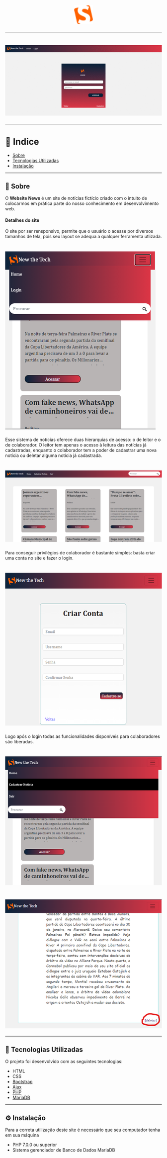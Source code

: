 <h1 align="center">
  <img src="news/app_news/img/logo.png" style="width: 60px">
</h1>

---

<h1>
  <img src="news/app_news/public/gif_news.gif">
</h1>

---

# 🔎 Indice

- [Sobre](#-sobre)
- [Tecnologias Utilizadas](#-tecnologias-utilizadas)
- [Instalação](#-instalação)

---

## 📰 Sobre

O **Website  News** é um site de notícias fictício criado com o intuito de colocarmos em prática parte do nosso conhecimento em desenvolvimento web.

#### Detalhes do site

O site por ser rensponsivo, permite que o usuário o acesse por diversos tamanhos de tela, pois seu layout se adequa a qualquer ferramenta utlizada.

<h1>
  <img src="news/app_news/public/responsive.png">
</h1>


Esse sistema de notícias oferece duas hierarquias de acesso: o de leitor e o de colaborador.
O leitor tem apenas  o acesso à leitura das notícias já cadastradas, enquanto o colaborador tem a poder de cadastrar uma nova notícia ou deletar alguma notícia já cadastrada.

<h1>
  <img src="news/app_news/public/general_vision.png">
</h1>

Para conseguir privilégios de colaborador é bastante simples: basta criar uma conta no site e fazer o login.

<h1>
	<img src="news/app_news/public/new_user.png">
</h1>

Logo após o login todas as funcionalidades disponíveis para colaboradores são liberadas.

<h1>
	<img src="news/app_news/public/adm.png">
</h1>

<h1>
	<img src="news/app_news/public/delete.png">
</h1>



---

## 🔧 Tecnologias Utilizadas

O projeto foi desenvolvido com as seguintes tecnologias:

- HTML
- CSS
- [Bootstrap](https://getbootstrap.com/)
- [Ajax](https://api.jquery.com/jquery.ajax/)
- [PHP](https://php.net)
- [MariaDB](https://mariadb.org/)

---

## ⚙ Instalação

Para a correta utilização deste site é necessário que seu computador tenha em sua máquina
-  PHP 7.0.0 ou superior
- Sistema gerenciador de Banco de Dados MariaDB





